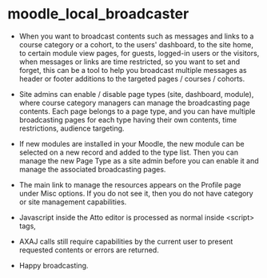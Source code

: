 # moodle_local_broadcaster
* When you want to broadcast contents such as messages and links to a course category or a cohort,
to the users' dashboard, to the site home, to certain module view pages,
for guests, logged-in users or the visitors, when messages or links are time restricted,
so you want to set and forget, this can be a tool to help you broadcast multiple messages
as header or footer additions to the targeted pages / courses / cohorts.

* Site admins can enable / disable page types (site, dashboard, module),
where course category managers can manage the broadcasting page contents.
Each page belongs to a page type, and you can have multiple broadcasting pages for each type
having their own contents, time restrictions, audience targeting.

* If new modules are installed in your Moodle, the new module can be selected on a new record and added to the type list.
Then you can manage the new Page Type as a site admin before you can enable it and manage the associated broadcasting pages. 

* The main link to manage the resources appears on the Profile page under Misc options.
If you do not see it, then you do not have category or site management capabilities.
* Javascript inside the Atto editor is processed as normal inside \<script> tags, 
* AXAJ calls still require capabilities by the current user to present requested contents or errors are returned.
* Happy broadcasting.